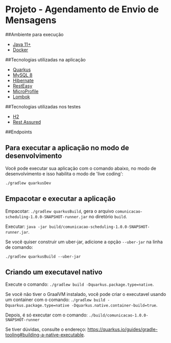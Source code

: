 # Projeto - Agendamento de Envio de Mensagens

##Ambiente para execução 
* [Java 11+](http://openjdk.java.net/projects/jdk/11/)
* [Docker](https://www.docker.com/)

##Tecnologias utilizadas na aplicação
* [Quarkus](https://quarkus.io/)
* [MySQL 8](https://www.mysql.com/)
* [Hibernate](http://hibernate.org/)
* [RestEasy](https://resteasy.github.io/)
* [MicroProfile](https://start.microprofile.io/)
* [Lombok](https://projectlombok.org/)

##Tecnologias utilizadas nos testes
* [H2](http://h2database.com/html/main.html)
* [Rest Assured](http://rest-assured.io/)

##Endpoints



## Para executar a aplicação no modo de desenvolvimento

Você pode executar sua aplicação com o comando abaixo, 
no modo de desenvolvimento e isso habilita o modo de 'live coding':
```
./gradlew quarkusDev
```

## Empacotar e executar a aplicação

Empacotar: `./gradlew quarkusBuild`, gera o arquivo `comunicacao-scheduling-1.0.0-SNAPSHOT-runner.jar` no diretório `build`.

Executar: `java -jar build/comunicacao-scheduling-1.0.0-SNAPSHOT-runner.jar`.

Se você quiser construir um uber-jar, adicione a opção `--uber-jar` na linha de comando:
```
./gradlew quarkusBuild --uber-jar
```

## Criando um executavel nativo

Execute o comando: `./gradlew build -Dquarkus.package.type=native`.

Se você não tiver o GraalVM instalado, você pode criar o executavel usando um container com o comando: `./gradlew build -Dquarkus.package.type=native -Dquarkus.native.container-build=true`.

Depois, é só executar com o comando: `./build/comunicacao-1.0.0-SNAPSHOT-runner`

Se tiver dúvidas, consulte o endereço: https://quarkus.io/guides/gradle-tooling#building-a-native-executable.

